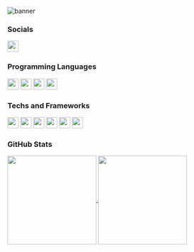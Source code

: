 ![banner](https://github.com/williamMDsilva/williamMDsilva/assets/15850924/cae17ac5-29bc-4eed-b4dc-ae24f9189f2f)

### Socials
<a href="https://www.linkedin.com/in/william-moreira-da-silva-4215a1105/">
  <img height="25px" src="https://img.shields.io/badge/LinkedIn-0077B5?style=for-the-badge&logo=linkedin&logoColor=white">
</a>


### Programming Languages
<div>
  <img height="25px" src="https://img.shields.io/badge/HTML5-E34F26?style=for-the-badge&logo=html5&logoColor=white">
  <img height="25px" src="https://img.shields.io/badge/CSS3-1572B6?style=for-the-badge&logo=css3&logoColor=white">
  <img height="25px" src="https://img.shields.io/badge/Elixir-4B275F?style=for-the-badge&logo=elixir&logoColor=white">
  <img height="25px" src="https://img.shields.io/badge/JavaScript-323330?style=for-the-badge&logo=javascript&logoColor=F7DF1E">
</div>

### Techs and Frameworks
<div>
<img height="25px" src="https://img.shields.io/badge/mac%20os-000000?style=for-the-badge&logo=apple&logoColor=white">
<img height="25px" src="https://img.shields.io/badge/React-20232A?style=for-the-badge&logo=react&logoColor=61DAFB">
<img height="25px" src="https://img.shields.io/badge/React_Native-20232A?style=for-the-badge&logo=react&logoColor=61DAFB">
<img height="25px" src="https://img.shields.io/badge/PostgreSQL-316192?style=for-the-badge&logo=postgresql&logoColor=white">
<img height="25px" src="https://img.shields.io/badge/MongoDB-4EA94B?style=for-the-badge&logo=mongodb&logoColor=white">
<img height="25px" src="https://img.shields.io/badge/SQLite-07405E?style=for-the-badge&logo=sqlite&logoColor=white">
</div>

### GitHub Stats
<a href="https://github.com/anuraghazra/github-readme-stats">
  <img height=200 align="center" src="https://github-readme-stats.vercel.app/api?username=williamMDsilva&show_icons=true&theme=transparent" />
</a>
<a href="https://github.com/anuraghazra/convoychat">
  <img height=200 align="center" src="https://github-readme-stats.vercel.app/api/top-langs?username=williamMDsilva&show_icons=true&theme=transparent&layout=compact&langs_count=8&card_width=450" />
</a>
